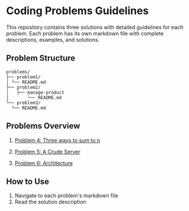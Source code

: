# Coding Problems Guidelines

This repository contains three solutions with detailed guidelines for each problem. Each problem has its own markdown file with complete descriptions, examples, and solutions.

## Problem Structure
```
problems/
├── problem1/
│ └── README.md
├── problem2/
│   ├── manage-product
│       └── README.md
└── problem3/
  └── README.md
```

## Problems Overview

1. [Problem 4: Three ways to sum to n](./Problem4/README.md)

2. [Problem 5: A Crude Server](./Problem5/manage-product/README.md)

3. [Problem 6: Architecture](./Problem6/README.md)

## How to Use

1. Navigate to each problem's markdown file
2. Read the solution description